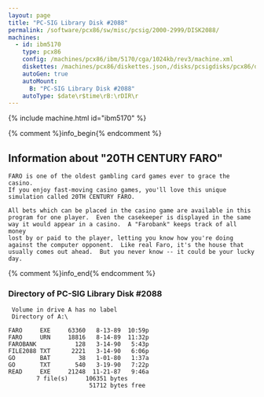 ```yaml
---
layout: page
title: "PC-SIG Library Disk #2088"
permalink: /software/pcx86/sw/misc/pcsig/2000-2999/DISK2088/
machines:
  - id: ibm5170
    type: pcx86
    config: /machines/pcx86/ibm/5170/cga/1024kb/rev3/machine.xml
    diskettes: /machines/pcx86/diskettes.json,/disks/pcsigdisks/pcx86/diskettes.json
    autoGen: true
    autoMount:
      B: "PC-SIG Library Disk #2088"
    autoType: $date\r$time\rB:\rDIR\r
---
```


{% include machine.html id="ibm5170" %}

{% comment %}info_begin{% endcomment %}

## Information about "20TH CENTURY FARO"

    FARO is one of the oldest gambling card games ever to grace the casino.
    If you enjoy fast-moving casino games, you'll love this unique
    simulation called 20TH CENTURY FARO.
    
    All bets which can be placed in the casino game are available in this
    program for one player.  Even the casekeeper is displayed in the same
    way it would appear in a casino.  A "Farobank" keeps track of all money
    lost by or paid to the player, letting you know how you're doing
    against the computer opponent.  Like real Faro, it's the house that
    usually comes out ahead.  But you never know -- it could be your lucky
    day.
{% comment %}info_end{% endcomment %}


### Directory of PC-SIG Library Disk #2088

     Volume in drive A has no label
     Directory of A:\

    FARO     EXE     63360   8-13-89  10:59p
    FARO     URN     18816   8-14-89  11:32p
    FAROBANK           128   3-14-90   5:43p
    FILE2088 TXT      2221   3-14-90   6:06p
    GO       BAT        38   1-01-80   1:37a
    GO       TXT       540   3-19-90   7:22p
    READ     EXE     21248  11-21-87   9:46a
            7 file(s)     106351 bytes
                           51712 bytes free
